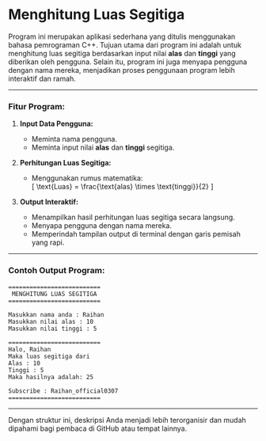 # Menghitung Luas Segitiga

Program ini merupakan aplikasi sederhana yang ditulis menggunakan bahasa pemrograman C++. Tujuan utama dari program ini adalah untuk menghitung luas segitiga berdasarkan input nilai **alas** dan **tinggi** yang diberikan oleh pengguna. Selain itu, program ini juga menyapa pengguna dengan nama mereka, menjadikan proses penggunaan program lebih interaktif dan ramah.

---

### Fitur Program:
1. **Input Data Pengguna:**
   - Meminta nama pengguna.  
   - Meminta input nilai **alas** dan **tinggi** segitiga.

2. **Perhitungan Luas Segitiga:**
   - Menggunakan rumus matematika:  
     \[
     \text{Luas} = \frac{\text{alas} \times \text{tinggi}}{2}
     \]

3. **Output Interaktif:**
   - Menampilkan hasil perhitungan luas segitiga secara langsung.  
   - Menyapa pengguna dengan nama mereka.  
   - Memperindah tampilan output di terminal dengan garis pemisah yang rapi.

---

### Contoh Output Program:
```plaintext
==========================
 MENGHITUNG LUAS SEGITIGA
==========================

Masukkan nama anda : Raihan
Masukkan nilai alas : 10
Masukkan nilai tinggi : 5

==========================
Halo, Raihan
Maka luas segitiga dari
Alas : 10
Tinggi : 5
Maka hasilnya adalah: 25

Subscribe : Raihan_official0307
==========================
```

---

Dengan struktur ini, deskripsi Anda menjadi lebih terorganisir dan mudah dipahami bagi pembaca di GitHub atau tempat lainnya.
